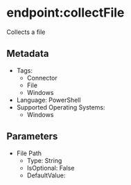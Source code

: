 <!-- region Generated -->
# endpoint:collectFile

Collects a file

## Metadata

- Tags:
  - Connector
  - File
  - Windows
- Language: PowerShell
- Supported Operating Systems:
  - Windows

## Parameters

- File Path
  - Type: String
  - IsOptional: False
  - DefaultValue: 
<!-- endregion -->
